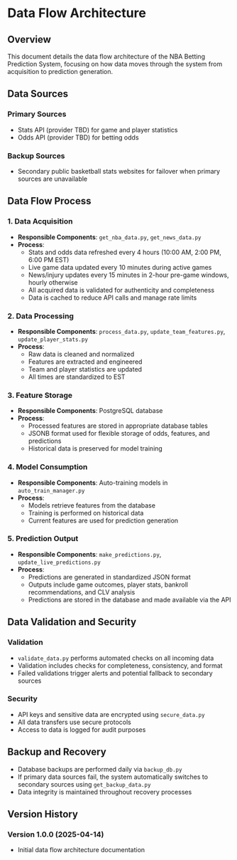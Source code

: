 # Data Flow Architecture

## Overview
This document details the data flow architecture of the NBA Betting Prediction System, focusing on how data moves through the system from acquisition to prediction generation.

## Data Sources

### Primary Sources
- Stats API (provider TBD) for game and player statistics
- Odds API (provider TBD) for betting odds

### Backup Sources
- Secondary public basketball stats websites for failover when primary sources are unavailable

## Data Flow Process

### 1. Data Acquisition
- **Responsible Components**: `get_nba_data.py`, `get_news_data.py`
- **Process**:
  - Stats and odds data refreshed every 4 hours (10:00 AM, 2:00 PM, 6:00 PM EST)
  - Live game data updated every 10 minutes during active games
  - News/injury updates every 15 minutes in 2-hour pre-game windows, hourly otherwise
  - All acquired data is validated for authenticity and completeness
  - Data is cached to reduce API calls and manage rate limits

### 2. Data Processing
- **Responsible Components**: `process_data.py`, `update_team_features.py`, `update_player_stats.py`
- **Process**:
  - Raw data is cleaned and normalized
  - Features are extracted and engineered
  - Team and player statistics are updated
  - All times are standardized to EST

### 3. Feature Storage
- **Responsible Components**: PostgreSQL database
- **Process**:
  - Processed features are stored in appropriate database tables
  - JSONB format used for flexible storage of odds, features, and predictions
  - Historical data is preserved for model training

### 4. Model Consumption
- **Responsible Components**: Auto-training models in `auto_train_manager.py`
- **Process**:
  - Models retrieve features from the database
  - Training is performed on historical data
  - Current features are used for prediction generation

### 5. Prediction Output
- **Responsible Components**: `make_predictions.py`, `update_live_predictions.py`
- **Process**:
  - Predictions are generated in standardized JSON format
  - Outputs include game outcomes, player stats, bankroll recommendations, and CLV analysis
  - Predictions are stored in the database and made available via the API

## Data Validation and Security

### Validation
- `validate_data.py` performs automated checks on all incoming data
- Validation includes checks for completeness, consistency, and format
- Failed validations trigger alerts and potential fallback to secondary sources

### Security
- API keys and sensitive data are encrypted using `secure_data.py`
- All data transfers use secure protocols
- Access to data is logged for audit purposes

## Backup and Recovery

- Database backups are performed daily via `backup_db.py`
- If primary data sources fail, the system automatically switches to secondary sources using `get_backup_data.py`
- Data integrity is maintained throughout recovery processes

## Version History

### Version 1.0.0 (2025-04-14)
- Initial data flow architecture documentation
